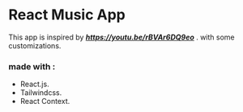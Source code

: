 # React Music App

This app is inspired by ***https://youtu.be/rBVAr6DQ9eo*** . with some customizations.

### made with :

- React.js.
- Tailwindcss.
- React Context.
